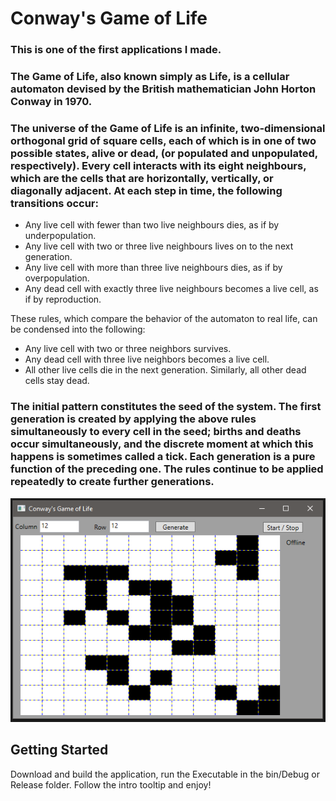 # Conway's Game of Life

### This is one of the first applications I made. 

### The Game of Life, also known simply as Life, is a cellular automaton devised by the British mathematician John Horton Conway in 1970.

### The universe of the Game of Life is an infinite, two-dimensional orthogonal grid of square cells, each of which is in one of two possible states, alive or dead, (or populated and unpopulated, respectively). Every cell interacts with its eight neighbours, which are the cells that are horizontally, vertically, or diagonally adjacent. At each step in time, the following transitions occur:

- Any live cell with fewer than two live neighbours dies, as if by underpopulation.
- Any live cell with two or three live neighbours lives on to the next generation.
- Any live cell with more than three live neighbours dies, as if by overpopulation.
- Any dead cell with exactly three live neighbours becomes a live cell, as if by reproduction.

These rules, which compare the behavior of the automaton to real life, can be condensed into the following:

- Any live cell with two or three neighbors survives.
- Any dead cell with three live neighbors becomes a live cell.
- All other live cells die in the next generation. Similarly, all other dead cells stay dead.

### The initial pattern constitutes the seed of the system. The first generation is created by applying the above rules simultaneously to every cell in the seed; births and deaths occur simultaneously, and the discrete moment at which this happens is sometimes called a tick. Each generation is a pure function of the preceding one. The rules continue to be applied repeatedly to create further generations.

![Alt text](Example.PNG?raw=true "Example Image")

## Getting Started

Download and build the application, run the Executable in the bin/Debug or Release folder.
Follow the intro tooltip and enjoy!
